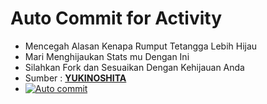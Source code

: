 # Auto Commit for Activity
- Mencegah Alasan Kenapa Rumput Tetangga Lebih Hijau 
- Mari Menghijaukan Stats mu Dengan Ini
- Silahkan Fork dan Sesuaikan Dengan Kehijauan Anda
- Sumber : <a href="https://www.yukinoshita.web.id/2023/07/cara-membuat-auto-commit-otomatis-github.html"><b>YUKINOSHITA</b></a>
- [![Auto commit](https://github.com/DomathID/activity/actions/workflows/autocommit.yml/badge.svg?branch=master)](https://github.com/DomathID/activity/actions/workflows/autocommit.yml)

